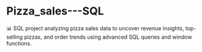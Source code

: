 # Pizza_sales---SQL
📊 SQL project analyzing pizza sales data to uncover revenue insights, top-selling pizzas, and order trends using advanced SQL queries and window functions.
